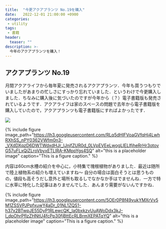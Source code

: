 ```yaml
---
title:  "今更アクアプランツ No.19を購入"
date:   2022-12-01 21:00:00 +0900
categories: 
 - utility
tags:
 - 書籍
header:
  teaser: ""
description: >-
  今年のアクアプランツを購入！
---
```


## アクアプランツ No.19

月間アクアライフから毎年夏に発売されるアクアプランツ．今年も買うつもりでいましたがあまりの忙しさにすっかり忘れていました．というわけで今更購入しました．ちなみに購入後に気づいたのですが今年から（？）電子書籍版も発売されているようです．アクアライフは家のスペースの問題で去年から電子書籍版を購入していたので，アクアプランツも電子書籍版にすればよかったです．

<a href="https://lh3.googleusercontent.com/RLq5dHlFVoaGVfqHi4LwhRXhSS_nPY0362VWfm0n3-_VXdDXqzD6DWTWdxdHJr_lJnjfZUR0d_0LVpEVEeLwogLIELlfjheRrHr3otovG57uFLxQiZLroVbyxETLIRA-KMppYgs4SQ=w2400?source=screenshot.guru"> <img src="https://lh3.googleusercontent.com/RLq5dHlFVoaGVfqHi4LwhRXhSS_nPY0362VWfm0n3-_VXdDXqzD6DWTWdxdHJr_lJnjfZUR0d_0LVpEVEeLwogLIELlfjheRrHr3otovG57uFLxQiZLroVbyxETLIRA-KMppYgs4SQ=w600-h315-p-k" /> </a>

{% include figure image_path="https://lh3.googleusercontent.com/RLq5dHlFVoaGVfqHi4LwhRXhSS_nPY0362VWfm0n3-_VXdDXqzD6DWTWdxdHJr_lJnjfZUR0d_0LVpEVEeLwogLIELlfjheRrHr3otovG57uFLxQiZLroVbyxETLIRA-KMppYgs4SQ" alt="this is a placeholder image" caption="This is a figure caption." %}


内容は60cm水槽の紹介を中心に，小特集で塊根植物がありました．最近は随所で陸上植物系の紹介も増えていますね〜 自分の場合は面白そうとは思うものの，値段も高そうだし意外と場所も取るしでなかなか手はでませんね．一方で特に水草に特化した記事はありませんでした．あんまり需要がないんですかね．

{% include figure image_path="https://lh3.googleusercontent.com/5OEr0P8f49vukYMXrVv5M1ZSSVPJPpfxuwY4aDr_01NL1ZQS1-h37x2BTwpJE55DyP1RLewcQK_Ia0bxkzvUuAWoDdx3kJ-I_dpOhrPflzZHNtU4fcPp30fjBttEcRLBrmXEPATqYQ" alt="this is a placeholder image" caption="This is a figure caption." %}







